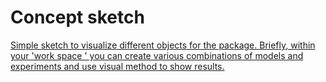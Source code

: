 Concept sketch
===========

[Simple sketch to visualize different objects for the package. Briefly, within your 'work space '  you can create various combinations of models and experiments and  use visual method to show results.]('sketch.png')
